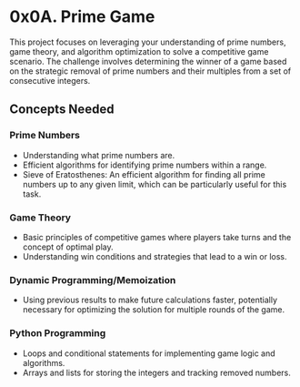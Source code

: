 # 0x0A. Prime Game

This project focuses on leveraging your understanding of prime numbers, game theory, and algorithm optimization to solve a competitive game scenario. The challenge involves determining the winner of a game based on the strategic removal of prime numbers and their multiples from a set of consecutive integers.

## Concepts Needed

### Prime Numbers

- Understanding what prime numbers are.
- Efficient algorithms for identifying prime numbers within a range.
- Sieve of Eratosthenes: An efficient algorithm for finding all prime numbers up to any given limit, which can be particularly useful for this task.

### Game Theory

- Basic principles of competitive games where players take turns and the concept of optimal play.
- Understanding win conditions and strategies that lead to a win or loss.

### Dynamic Programming/Memoization

- Using previous results to make future calculations faster, potentially necessary for optimizing the solution for multiple rounds of the game.

### Python Programming

- Loops and conditional statements for implementing game logic and algorithms.
- Arrays and lists for storing the integers and tracking removed numbers.

